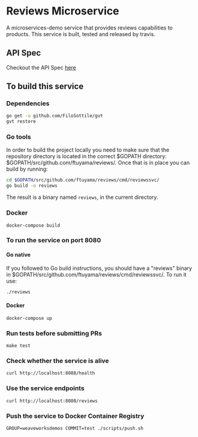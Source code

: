 # Reviews Microservice

A microservices-demo service that provides reviews capabilities to products.
This service is built, tested and released by travis.

## API Spec

Checkout the API Spec [here](https://github.com/ftuyama/reviews-microservice/master/api-spec/reviews.json)

## To build this service

### Dependencies

```bash
go get -u github.com/FiloSottile/gvt
gvt restore
```

### Go tools

In order to build the project locally you need to make sure that the repository directory is located in the correct
$GOPATH directory: $GOPATH/src/github.com/ftuyama/reviews/. Once that is in place you can build by running:

```bash
cd $GOPATH/src/github.com/ftuyama/reviews/cmd/reviewssvc/
go build -o reviews
```

The result is a binary named `reviews`, in the current directory.

### Docker

`docker-compose build`

### To run the service on port 8080

#### Go native

If you followed to Go build instructions, you should have a "reviews" binary in $GOPATH/src/github.com/ftuyama/reviews/cmd/reviewssvc/.
To run it use:

```bash
./reviews
```

#### Docker
`docker-compose up`

### Run tests before submitting PRs
`make test`

### Check whether the service is alive
`curl http://localhost:8080/health`

### Use the service endpoints
`curl http://localhost:8080/reviews`

### Push the service to Docker Container Registry
`GROUP=weaveworksdemos COMMIT=test ./scripts/push.sh`
